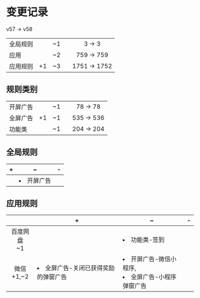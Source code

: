 # 变更记录

v57 -> v58

||||||
|-|:-:|:-:|:-:|:-:|
|全局规则||~1||3 -> 3|
|应用||~2||759 -> 759|
|应用规则|+1|~3||1751 -> 1752|

## 规则类别

||||||
|-|:-:|:-:|:-:|:-:|
|开屏广告||~1||78 -> 78|
|全屏广告|+1|~1||535 -> 536|
|功能类||~1||204 -> 204|

## 全局规则

|+|~|-|
|-|-|-|
||<li>开屏广告||

## 应用规则

||+|~|-|
|:-:|-|-|-|
|百度网盘<br>~1||<li>功能类-签到||
|微信<br>+1,~2|<li>全屏广告-关闭已获得奖励的弹窗广告|<li>开屏广告-微信小程序,<li>全屏广告-小程序弹窗广告||

